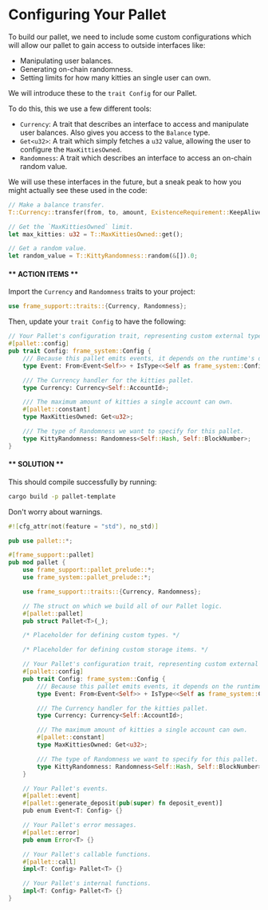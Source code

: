 # Configuring Your Pallet

To build our pallet, we need to include some custom configurations which will allow our pallet to gain access to outside interfaces like:

* Manipulating user balances.
* Generating on-chain randomness.
* Setting limits for how many kitties an single user can own.

We will introduce these to the `trait Config` for our Pallet.

To do this, this we use a few different tools:

* `Currency`: A trait that describes an interface to access and manipulate user balances. Also gives you access to the `Balance` type.
* `Get<u32>`: A trait which simply fetches a `u32` value, allowing the user to configure the `MaxKittiesOwned`.
* `Randomness`: A trait which describes an interface to access an on-chain random value.

We will use these interfaces in the future, but a sneak peak to how you might actually see these used in the code:

```rust
// Make a balance transfer.
T::Currency::transfer(from, to, amount, ExistenceRequirement::KeepAlive)?;

// Get the `MaxKittiesOwned` limit.
let max_kitties: u32 = T::MaxKittiesOwned::get();

// Get a random value.
let random_value = T::KittyRandomness::random(&[]).0;
```

<!-- slide:break -->

<!-- tabs:start -->

#### ** ACTION ITEMS **

Import the `Currency` and `Randomness` traits to your project:

```rust
use frame_support::traits::{Currency, Randomness};
```

Then, update your `trait Config` to have the following:

```rust
// Your Pallet's configuration trait, representing custom external types and interfaces.
#[pallet::config]
pub trait Config: frame_system::Config {
	/// Because this pallet emits events, it depends on the runtime's definition of an event.
	type Event: From<Event<Self>> + IsType<<Self as frame_system::Config>::Event>;

	/// The Currency handler for the kitties pallet.
	type Currency: Currency<Self::AccountId>;

	/// The maximum amount of kitties a single account can own.
	#[pallet::constant]
	type MaxKittiesOwned: Get<u32>;

	/// The type of Randomness we want to specify for this pallet.
	type KittyRandomness: Randomness<Self::Hash, Self::BlockNumber>;
}
```

#### ** SOLUTION **

This should compile successfully by running:

```bash
cargo build -p pallet-template
```

Don't worry about warnings.

```rust
#![cfg_attr(not(feature = "std"), no_std)]

pub use pallet::*;

#[frame_support::pallet]
pub mod pallet {
	use frame_support::pallet_prelude::*;
	use frame_system::pallet_prelude::*;

	use frame_support::traits::{Currency, Randomness};

	// The struct on which we build all of our Pallet logic.
	#[pallet::pallet]
	pub struct Pallet<T>(_);

	/* Placeholder for defining custom types. */

	/* Placeholder for defining custom storage items. */

	// Your Pallet's configuration trait, representing custom external types and interfaces.
	#[pallet::config]
	pub trait Config: frame_system::Config {
		/// Because this pallet emits events, it depends on the runtime's definition of an event.
		type Event: From<Event<Self>> + IsType<<Self as frame_system::Config>::Event>;

		/// The Currency handler for the kitties pallet.
		type Currency: Currency<Self::AccountId>;

		/// The maximum amount of kitties a single account can own.
		#[pallet::constant]
		type MaxKittiesOwned: Get<u32>;

		/// The type of Randomness we want to specify for this pallet.
		type KittyRandomness: Randomness<Self::Hash, Self::BlockNumber>;
	}

	// Your Pallet's events.
	#[pallet::event]
	#[pallet::generate_deposit(pub(super) fn deposit_event)]
	pub enum Event<T: Config> {}

	// Your Pallet's error messages.
	#[pallet::error]
	pub enum Error<T> {}

	// Your Pallet's callable functions.
	#[pallet::call]
	impl<T: Config> Pallet<T> {}

	// Your Pallet's internal functions.
	impl<T: Config> Pallet<T> {}
}
```

<!-- tabs:end -->
